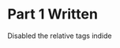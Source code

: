 Part 1 Written
=================

Disabled the relative tags indide <style> and added <link rel="stylesheet" href ="part1.css">
     
backgroud:
1. set background to be yellow-ish
2. reset margin of the body

header tags:
1. changed the font inside tags h1, h2 to be Didot
2. changed the font inside tags h3, h4, h5, h6 to be Georgia
3. changed color of text inside tags h1 and h2 to be brown-ish
4. changed the font size of tags h1, h2, h3

paragraph:
1. changed font size in tag p to be 18px
2. added text indentation to each paragraph (2em)

image & image captions:
1. adjusted the margin of the image
2. centered the image
3. added background to the image captions
4. changed the color of text in the captions
5. changed the padding


Assignment: CSS Hell
====================

You will skin 3 project gutenberg stories with custom CSS.

You will skin 2 versions of a possible professional homepage for your
self with 2 versions of CSS.

Read requirements.org

Read this comic http://theoatmeal.com/comics/design_hell

git clone https://github.com/abramhindle/CMPUT404-assignment-css-hell.git

License/Copyright
=================

Textual content is copyright Abram Hindle (C) 2013 under the CC-BY-SA
4.0 unported license. Attribution should be a hyperlink to the
repository and (C) 2013 Abram Hindle visibile in the text.

Code is licensed under the Apache 2.0 license.

Copyright 2022 Zihan Su.

Licensed under the Apache License, Version 2.0 (the "License");
you may not use this file except in compliance with the License.
You may obtain a copy of the License at

     http://www.apache.org/licenses/LICENSE-2.0

Unless required by applicable law or agreed to in writing, software
distributed under the License is distributed on an "AS IS" BASIS,
WITHOUT WARRANTIES OR CONDITIONS OF ANY KIND, either express or implied.
See the License for the specific language governing permissions and
limitations under the License.

